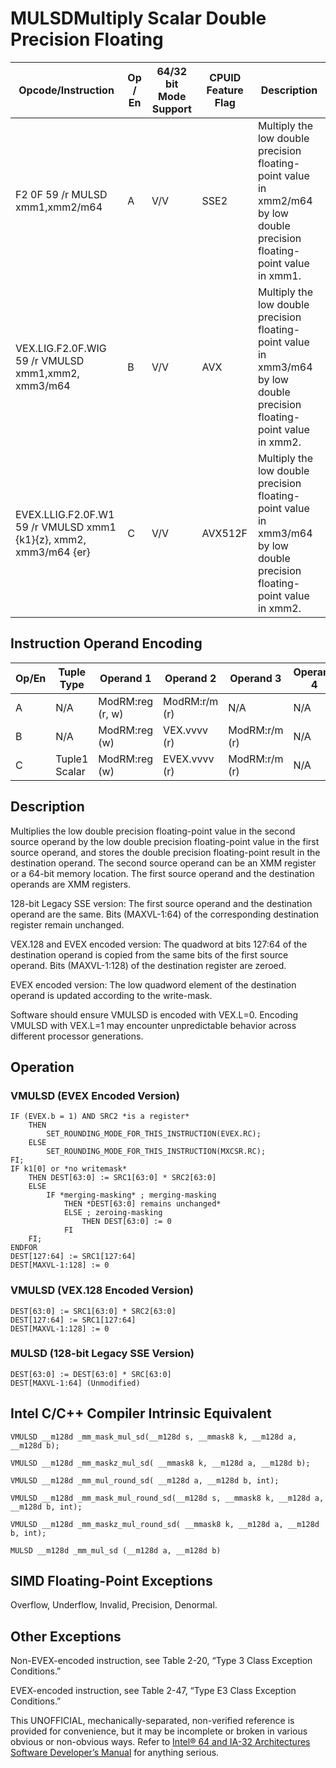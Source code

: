 # MULSD**Multiply Scalar Double Precision Floating**

| Opcode/Instruction                                                | Op / En | 64/32 bit Mode Support | CPUID Feature Flag | Description                                                                                                              |
| ----------------------------------------------------------------- | ------- | ---------------------- | ------------------ | ------------------------------------------------------------------------------------------------------------------------ |
| F2 0F 59 /r MULSD xmm1,xmm2/m64                                   | A       | V/V                    | SSE2               | Multiply the low double precision floating-point value in xmm2/m64 by low double precision floating-point value in xmm1. |
| VEX.LIG.F2.0F.WIG 59 /r VMULSD xmm1,xmm2, xmm3/m64                | B       | V/V                    | AVX                | Multiply the low double precision floating-point value in xmm3/m64 by low double precision floating-point value in xmm2. |
| EVEX.LLIG.F2.0F.W1 59 /r VMULSD xmm1 {k1}{z}, xmm2, xmm3/m64 {er} | C       | V/V                    | AVX512F            | Multiply the low double precision floating-point value in xmm3/m64 by low double precision floating-point value in xmm2. |

## Instruction Operand Encoding

| Op/En | Tuple Type    | Operand 1        | Operand 2     | Operand 3     | Operand 4 |
| ----- | ------------- | ---------------- | ------------- | ------------- | --------- |
| A     | N/A           | ModRM:reg (r, w) | ModRM:r/m (r) | N/A           | N/A       |
| B     | N/A           | ModRM:reg (w)    | VEX.vvvv (r)  | ModRM:r/m (r) | N/A       |
| C     | Tuple1 Scalar | ModRM:reg (w)    | EVEX.vvvv (r) | ModRM:r/m (r) | N/A       |

## Description

Multiplies the low double precision floating-point value in the second source operand by the low double precision floating-point value in the first source operand, and stores the double precision floating-point result in the destination operand. The second source operand can be an XMM register or a 64-bit memory location. The first source operand and the destination operands are XMM registers.

128-bit Legacy SSE version: The first source operand and the destination operand are the same. Bits (MAXVL-1:64) of the corresponding destination register remain unchanged.

VEX.128 and EVEX encoded version: The quadword at bits 127:64 of the destination operand is copied from the same bits of the first source operand. Bits (MAXVL-1:128) of the destination register are zeroed.

EVEX encoded version: The low quadword element of the destination operand is updated according to the write-mask.

Software should ensure VMULSD is encoded with VEX.L=0. Encoding VMULSD with VEX.L=1 may encounter unpredictable behavior across different processor generations.

## Operation

### VMULSD (EVEX Encoded Version)

```
IF (EVEX.b = 1) AND SRC2 *is a register*
    THEN
        SET_ROUNDING_MODE_FOR_THIS_INSTRUCTION(EVEX.RC);
    ELSE
        SET_ROUNDING_MODE_FOR_THIS_INSTRUCTION(MXCSR.RC);
FI;
IF k1[0] or *no writemask*
    THEN DEST[63:0] := SRC1[63:0] * SRC2[63:0]
    ELSE
        IF *merging-masking* ; merging-masking
            THEN *DEST[63:0] remains unchanged*
            ELSE ; zeroing-masking
                THEN DEST[63:0] := 0
            FI
    FI;
ENDFOR
DEST[127:64] := SRC1[127:64]
DEST[MAXVL-1:128] := 0

```

### VMULSD (VEX.128 Encoded Version)

```
DEST[63:0] := SRC1[63:0] * SRC2[63:0]
DEST[127:64] := SRC1[127:64]
DEST[MAXVL-1:128] := 0

```

### MULSD (128-bit Legacy SSE Version)

```
DEST[63:0] := DEST[63:0] * SRC[63:0]
DEST[MAXVL-1:64] (Unmodified)

```

## Intel C/C++ Compiler Intrinsic Equivalent

```
VMULSD __m128d _mm_mask_mul_sd(__m128d s, __mmask8 k, __m128d a, __m128d b);

```

```
VMULSD __m128d _mm_maskz_mul_sd( __mmask8 k, __m128d a, __m128d b);

```

```
VMULSD __m128d _mm_mul_round_sd( __m128d a, __m128d b, int);

```

```
VMULSD __m128d _mm_mask_mul_round_sd(__m128d s, __mmask8 k, __m128d a, __m128d b, int);

```

```
VMULSD __m128d _mm_maskz_mul_round_sd( __mmask8 k, __m128d a, __m128d b, int);

```

```
MULSD __m128d _mm_mul_sd (__m128d a, __m128d b)

```

## SIMD Floating-Point Exceptions

Overflow, Underflow, Invalid, Precision, Denormal.

## Other Exceptions

Non-EVEX-encoded instruction, see Table 2-20, “Type 3 Class Exception Conditions.”

EVEX-encoded instruction, see Table 2-47, “Type E3 Class Exception Conditions.”

This UNOFFICIAL, mechanically-separated, non-verified reference is provided for convenience, but it may be
incomplete or broken in various obvious or non-obvious
ways. Refer to [Intel® 64 and IA-32 Architectures Software Developer’s Manual](https://software.intel.com/en-us/download/intel-64-and-ia-32-architectures-sdm-combined-volumes-1-2a-2b-2c-2d-3a-3b-3c-3d-and-4) for anything serious.
